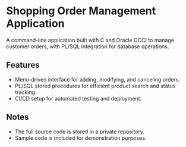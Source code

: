 # Shopping Order Management Application

A command-line application built with C and Oracle OCCI to manage customer orders, with PL/SQL integration for database operations.

## Features
- Menu-driven interface for adding, modifying, and canceling orders.
- PL/SQL stored procedures for efficient product search and status tracking.
- CI/CD setup for automated testing and deployment.

## Notes

- The full source code is stored in a private repository.
- Sample code is included for demonstration purposes.